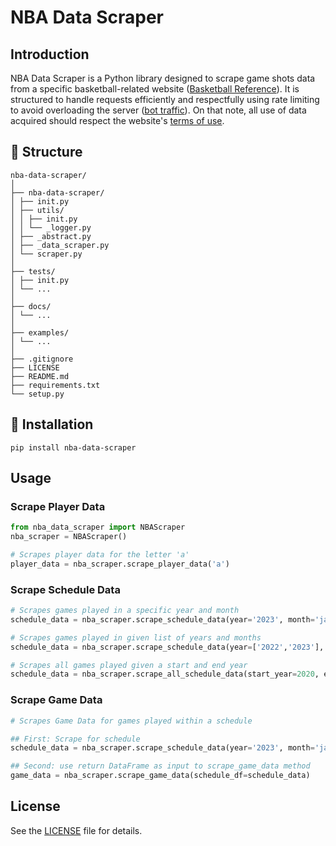 # NBA Data Scraper

## Introduction
NBA Data Scraper is a Python library designed to scrape game shots data from a specific basketball-related website ([Basketball Reference](https://www.sports-reference.com/bot-traffic.html])). It is structured to handle requests efficiently and respectfully using rate limiting to avoid overloading the server ([bot traffic](https://www.sports-reference.com/bot-traffic.html)). On that note, all use of data acquired should respect the website's [terms of use](https://www.sports-reference.com/data_use.html).

## 📂 Structure
```
nba-data-scraper/
│
├── nba-data-scraper/
│ ├── init.py
│ ├── utils/
│ │ ├── init.py
│ │ └── _logger.py
│ ├── _abstract.py
│ ├── _data_scraper.py
│ └── scraper.py
│
├── tests/
│ ├── init.py
│ └── ...
│
├── docs/
│ └── ...
│
├── examples/
│ └── ...
│
├── .gitignore
├── LICENSE
├── README.md
├── requirements.txt
└── setup.py
```


## 🔧 Installation
```
pip install nba-data-scraper
```

## Usage
### Scrape Player Data
```python
from nba_data_scraper import NBAScraper
nba_scraper = NBAScraper()

# Scrapes player data for the letter 'a'
player_data = nba_scraper.scrape_player_data('a')  
```
### Scrape Schedule Data
```python
# Scrapes games played in a specific year and month
schedule_data = nba_scraper.scrape_schedule_data(year='2023', month='january') 

# Scrapes games played in given list of years and months
schedule_data = nba_scraper.scrape_schedule_data(year=['2022','2023'], month=['january','february'])

# Scrapes all games played given a start and end year
schedule_data = nba_scraper.scrape_all_schedule_data(start_year=2020, end_year=2021)
```

### Scrape Game Data
```python
# Scrapes Game Data for games played within a schedule

## First: Scrape for schedule
schedule_data = nba_scraper.scrape_schedule_data(year='2023', month='january')

## Second: use return DataFrame as input to scrape_game_data method
game_data = nba_scraper.scrape_game_data(schedule_df=schedule_data)
```

## License
See the [LICENSE](LICENSE) file for details.